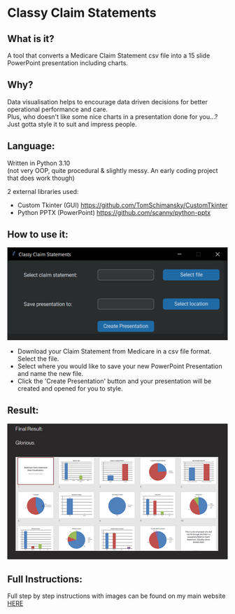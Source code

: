 # Classy Claim Statements

## What is it?
A tool that converts a Medicare Claim Statement csv file into a 15 slide PowerPoint presentation including charts.

## Why?
Data visualisation helps to encourage data driven decisions for better operational performance and care. 
<br/>
Plus, who doesn't like some nice charts in a presentation done for you...? Just gotta style it to suit and impress people.

## Language:
Written in Python 3.10 
<br/>(not very OOP, quite procedural  & slightly messy. An early coding project that does work though)

2 external libraries used: 
  - Custom Tkinter (GUI) https://github.com/TomSchimansky/CustomTkinter 
  - Python PPTX (PowerPoint) https://github.com/scanny/python-pptx 


## How to use it:
![](small_gui.png)

- Download your Claim Statement from Medicare in a csv file format. Select the file.
- Select where you would like to save your new PowerPoint Presentation and name the new file.
- Click the 'Create Presentation' button and your presentation will be created and opened for you to style. 

## Result:
![](small_final.png)


## Full Instructions:
Full step by step instructions with images can be found on my main website [HERE](https://www.zoedekraker.com/projects/classyclaimstatements)

